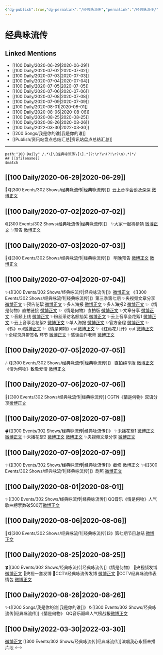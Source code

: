 ```yaml
---
{"dg-publish":true,"dg-permalink":"/经典咏流传","permalink":"/经典咏流传/","title":"经典咏流传","tags":[null],"created":"2022-11-17T20:11:02.000+08:00","updated":"2023-04-10T16:43:50.000+08:00"}
---
```


# 经典咏流传

## Linked Mentions
- [[100 Daily/2020-06-29\|2020-06-29]]
- [[100 Daily/2020-07-02\|2020-07-02]]
- [[100 Daily/2020-07-03\|2020-07-03]]
- [[100 Daily/2020-07-04\|2020-07-04]]
- [[100 Daily/2020-07-05\|2020-07-05]]
- [[100 Daily/2020-07-06\|2020-07-06]]
- [[100 Daily/2020-07-08\|2020-07-08]]
- [[100 Daily/2020-07-09\|2020-07-09]]
- [[100 Daily/2020-08-01\|2020-08-01]]
- [[100 Daily/2020-08-06\|2020-08-06]]
- [[100 Daily/2020-08-25\|2020-08-25]]
- [[100 Daily/2020-08-26\|2020-08-26]]
- [[100 Daily/2022-03-30\|2022-03-30]]
- [[200 Songs/我是你的谁\|我是你的谁]]
- [[Publish/资讯站盘点总结汇总\|资讯站盘点总结汇总]]


---

```expander
path:"100 Daily" /.*\[\[经典咏流传\]\].*(?:\r?\n(?!\r?\n).*)*/
## [[$filename]]
$match
```
## [[100 Daily/2020-06-29\|2020-06-29]]
🌸《[[300 Events/302 Shows/经典咏流传\|经典咏流传]]》云上音享会谈及深深
[微博正文](https://m.weibo.cn/6466290670/4521308988041583)
## [[100 Daily/2020-07-02\|2020-07-02]]
《[[300 Events/302 Shows/经典咏流传\|经典咏流传]]》
✨大家一起猜猜猜 [微博正文](https://m.weibo.cn/6466290670/4522321791317340)
✨预告 [微博正文](https://m.weibo.cn/6466290670/4522363012465660)
## [[100 Daily/2020-07-03\|2020-07-03]]
🌱《[[300 Events/302 Shows/经典咏流传\|经典咏流传]]》 明晚预告 [微博正文](https://m.weibo.cn/6466290670/4522582008949375) [微博正文](https://m.weibo.cn/6466290670/4522664691103949)
## [[100 Daily/2020-07-04\|2020-07-04]]
✨《[[300 Events/302 Shows/经典咏流传\|经典咏流传]]》[微博正文](https://m.weibo.cn/6466290670/4523093126663849)
《[[300 Events/302 Shows/经典咏流传\|经典咏流传]]》第三季第七期
✨央视频文章分享 [微博正文](https://m.weibo.cn/6466290670/4522930388956078)
✨预告花絮 [微博正文](https://m.weibo.cn/6466290670/4522934087727230)
✨多人海报 [微博正文](https://m.weibo.cn/6466290670/4522939338743507)
✨多人海报2 [微博正文](https://m.weibo.cn/6466290670/4522954828088725)
✨《情是何物》直拍链接 [微博正文](https://m.weibo.cn/6466290670/4522953858943680)
✨《情是何物》直拍版 [微博正文](https://m.weibo.cn/6466290670/4522983610428274)
✨文章分享 [微博正文](https://m.weibo.cn/6466290670/4522958155276555)
✨音频上线 [微博正文](https://m.weibo.cn/6466290670/4523022466543084)
✨粉丝采访名额抽奖 [微博正文](https://m.weibo.cn/6466290670/4523034024898058)
✨云上音享会花絮1 [微博正文](https://m.weibo.cn/6466290670/4523040027174045)
✨云上音享会花絮2 [微博正文](https://m.weibo.cn/6466290670/4523066020043072)
✨单人海报 [微博正文](https://m.weibo.cn/6466290670/4523071400968652)
✨官方全程 [微博正文](https://m.weibo.cn/6466290670/4523073095689635)
✨《鹤》cut[微博正文](https://m.weibo.cn/6466290670/4523079147255033)
✨《情是何物》cut[微博正文](https://m.weibo.cn/6466290670/4523112550567606)
✨《红莓花儿开》cut [微博正文](https://m.weibo.cn/6466290670/4523078236873721)
✨全程录屏带签名 环节 [微博正文](https://m.weibo.cn/6466290670/4523094696496580)
✨感谢曲作老师 [微博正文](https://m.weibo.cn/6466290670/4523106193175413)
## [[100 Daily/2020-07-05\|2020-07-05]]
🎶 《[[300 Events/302 Shows/经典咏流传\|经典咏流传]]》
直拍纯享版 [微博正文](https://m.weibo.cn/6466290670/4523287050601387)
《情为何物》致敬爱情 [微博正文](https://m.weibo.cn/6466290670/4523428411812837)
## [[100 Daily/2020-07-06\|2020-07-06]]
🌳[[300 Events/302 Shows/经典咏流传\|经典咏流传]] CGTN《情是何物》双语分享[微博正文](https://m.weibo.cn/6466290670/4523649396736790)
## [[100 Daily/2020-07-08\|2020-07-08]]
🍀《[[300 Events/302 Shows/经典咏流传\|经典咏流传]]》
✨未播花絮1 [微博正文](https://m.weibo.cn/6466290670/4524204579866717) [微博正文](https://m.weibo.cn/6466290670/4524372498996694)
✨未播花絮2 [微博正文](https://m.weibo.cn/6466290670/4524407487841650) [微博正文](https://m.weibo.cn/6466290670/4524493329100758)
✨央视频文章分享 [微博正文](https://m.weibo.cn/6466290670/4524204601388430)
## [[100 Daily/2020-07-09\|2020-07-09]]
✨《[[300 Events/302 Shows/经典咏流传\|经典咏流传]]》截修 [微博正文](https://m.weibo.cn/6466290670/4524902680397338)
✨《[[300 Events/302 Shows/经典咏流传\|经典咏流传]]》剧照 [微博正文](https://m.weibo.cn/6466290670/4524917334737126)
## [[100 Daily/2020-08-01\|2020-08-01]]
✨[[300 Events/302 Shows/经典咏流传\|经典咏流传]] QQ音乐《情是何物》人气歌曲榜票数破500万[微博正文](https://m.weibo.cn/6466290670/4533202750800896)

## [[100 Daily/2020-08-06\|2020-08-06]]
🌟《[[300 Events/302 Shows/经典咏流传\|经典咏流传]]3》第七期节目总结 [微博正文](https://m.weibo.cn/6466290670/4534885156663455)
## [[100 Daily/2020-08-25\|2020-08-25]]
🍀[[300 Events/302 Shows/经典咏流传\|经典咏流传]]《情是何物》
💫央视频发博 [微博正文](https://m.weibo.cn/7211561239/4541815942034088)
💫央视一套发博[](https://m.weibo.cn/2024623547/4541937732826184)
💫CCTV经典咏流传发博 [微博正文](https://m.weibo.cn/6466290670/4541783834379781)
💫CCTV经典咏流传表情包 [微博正文](https://m.weibo.cn/6466290670/4541799773511050)
## [[100 Daily/2020-08-26\|2020-08-26]]
✨《[[200 Songs/我是你的谁\|我是你的谁]]》＆[[300 Events/302 Shows/经典咏流传\|经典咏流传]]《情是何物》
QQ音乐巅峰人气榜战报[微博正文](https://m.weibo.cn/6466290670/4542297788388889)

## [[100 Daily/2022-03-30\|2022-03-30]]
[微博正文](https://weibo.com/detail/4752807695221670) [[300 Events/302 Shows/经典咏流传\|经典咏流传]]演唱我心永恒未播片段
<-->
